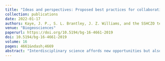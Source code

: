 ```yaml
---
title: "Ideas and perspectives: Proposed best practices for collaboration at cross-disciplinary observatories"
collection: publications
date: 2022-01-17
authors: Kaye, J. P., S. L. Brantley, J. Z. Williams, and the SSHCZO team
venue: "Biogeosciences"
paperurl: https://doi.org/10.5194/bg-16-4661-2019
doi: 10.5194/bg-16-4661-2019
volume: 16
pages: 4661&ndash;4669
abstract: "Interdisciplinary science affords new opportunities but also presents new challenges for biogeosciences collaboration. Since 2007, we have conducted site-based interdisciplinary research in central PA, USA, at the Susquehanna Shale Hills critical zone observatory. Early in our collaboration, we realized the need for some best practices that could guide our project team. While we found some guidelines for determining authorship on papers, we found fewer guidelines describing how to collaboratively establish field sites, share instrumentation, share model code, and share data. Thus, we worked as a team to develop a best practices document that is presented here. While this work is based on one large team project, we think many of the themes are universal, and we present our example to provide a building block for improving the function of interdisciplinary biogeoscience science teams."
---
```

